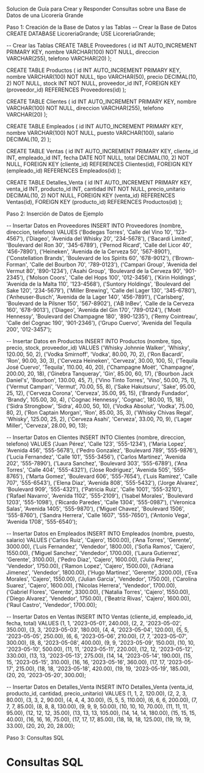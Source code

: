 Solucion de Guía para Crear y Responder Consultas sobre una Base de Datos de una Licorería Grande

Paso 1: Creación de la Base de Datos y las Tablas
 -- Crear la Base de Datos
CREATE DATABASE LicoreriaGrande;
USE LicoreriaGrande;

-- Crear las Tablas
CREATE TABLE Proveedores (
    id INT AUTO_INCREMENT PRIMARY KEY,
    nombre VARCHAR(100) NOT NULL,
    direccion VARCHAR(255),
    telefono VARCHAR(20)
);

CREATE TABLE Productos (
    id INT AUTO_INCREMENT PRIMARY KEY,
    nombre VARCHAR(100) NOT NULL,
    tipo VARCHAR(50),
    precio DECIMAL(10, 2) NOT NULL,
    stock INT NOT NULL,
    proveedor_id INT,
    FOREIGN KEY (proveedor_id) REFERENCES Proveedores(id)
);

CREATE TABLE Clientes (
    id INT AUTO_INCREMENT PRIMARY KEY,
    nombre VARCHAR(100) NOT NULL,
    direccion VARCHAR(255),
    telefono VARCHAR(20)
);

CREATE TABLE Empleados (
    id INT AUTO_INCREMENT PRIMARY KEY,
    nombre VARCHAR(100) NOT NULL,
    puesto VARCHAR(100),
    salario DECIMAL(10, 2)
);

CREATE TABLE Ventas (
    id INT AUTO_INCREMENT PRIMARY KEY,
    cliente_id INT,
    empleado_id INT,
    fecha DATE NOT NULL,
    total DECIMAL(10, 2) NOT NULL,
    FOREIGN KEY (cliente_id) REFERENCES Clientes(id),
    FOREIGN KEY (empleado_id) REFERENCES Empleados(id)
);

CREATE TABLE Detalles_Venta (
    id INT AUTO_INCREMENT PRIMARY KEY,
    venta_id INT,
    producto_id INT,
    cantidad INT NOT NULL,
    precio_unitario DECIMAL(10, 2) NOT NULL,
    FOREIGN KEY (venta_id) REFERENCES Ventas(id),
    FOREIGN KEY (producto_id) REFERENCES Productos(id)
);

Paso 2: Inserción de Datos de Ejemplo

-- Insertar Datos en Proveedores
INSERT INTO Proveedores (nombre, direccion, telefono) VALUES
('Bodegas Torres', 'Calle del Vino 10', '123-4567'),
('Diageo', 'Avenida del Whisky 20', '234-5678'),
('Bacardi Limited', 'Boulevard del Ron 30', '345-6789'),
('Pernod Ricard', 'Calle del Licor 40', '456-7890'),
('Heineken', 'Avenida de la Cerveza 50', '567-8901'),
('Constellation Brands', 'Boulevard de los Spirits 60', '678-9012'),
('Brown-Forman', 'Calle del Bourbon 70', '789-0123'),
('Campari Group', 'Avenida del Vermut 80', '890-1234'),
('Asahi Group', 'Boulevard de la Cerveza 90', '901-2345'),
('Molson Coors', 'Calle del Hops 100', '012-3456'),
('Kirin Holdings', 'Avenida de la Malta 110', '123-4568'),
('Suntory Holdings', 'Boulevard del Sake 120', '234-5679'),
('Miller Brewing', 'Calle del Lager 130', '345-6780'),
('Anheuser-Busch', 'Avenida de la Lager 140', '456-7891'),
('Carlsberg', 'Boulevard de la Pilsner 150', '567-8902'),
('AB InBev', 'Calle de la Cerveza 160', '678-9013'),
('Diageo', 'Avenida del Gin 170', '789-0124'),
('Moët Hennessy', 'Boulevard del Champagne 180', '890-1235'),
('Remy Cointreau', 'Calle del Cognac 190', '901-2346'),
('Grupo Cuervo', 'Avenida del Tequila 200', '012-3457');

-- Insertar Datos en Productos
INSERT INTO Productos (nombre, tipo, precio, stock, proveedor_id) VALUES 
('Whisky Johnnie Walker', 'Whisky', 120.00, 50, 2),
('Vodka Smirnoff', 'Vodka', 80.00, 70, 2),
('Ron Bacardi', 'Ron', 90.00, 30, 3),
('Cerveza Heineken', 'Cerveza', 30.00, 100, 5),
('Tequila José Cuervo', 'Tequila', 110.00, 40, 20),
('Champagne Moët', 'Champagne', 200.00, 20, 18),
('Ginebra Tanqueray', 'Gin', 85.00, 60, 17),
('Bourbon Jack Daniel\'s', 'Bourbon', 130.00, 45, 7),
('Vino Tinto Torres', 'Vino', 50.00, 75, 1),
('Vermut Campari', 'Vermut', 70.00, 55, 8),
('Sake Hakutsuru', 'Sake', 95.00, 25, 12),
('Cerveza Corona', 'Cerveza', 35.00, 95, 15),
('Brandy Fundador', 'Brandy', 105.00, 30, 4),
('Cognac Hennessy', 'Cognac', 180.00, 15, 18),
('Sidra Strongbow', 'Sidra', 40.00, 50, 10),
('Vodka Absolut', 'Vodka', 75.00, 80, 2),
('Ron Captain Morgan', 'Ron', 85.00, 35, 3),
('Whisky Chivas Regal', 'Whisky', 125.00, 25, 2),
('Cerveza Asahi', 'Cerveza', 33.00, 70, 9),
('Lager Miller', 'Cerveza', 28.00, 90, 13);

-- Insertar Datos en Clientes
INSERT INTO Clientes (nombre, direccion, telefono) VALUES 
('Juan Pérez', 'Calle 123', '555-1234'),
('Maria Lopez', 'Avenida 456', '555-5678'),
('Pedro Gonzalez', 'Boulevard 789', '555-9876'),
('Lucia Fernandez', 'Calle 101', '555-3456'),
('Carlos Martinez', 'Avenida 202', '555-7890'),
('Laura Sanchez', 'Boulevard 303', '555-6789'),
('Ana Torres', 'Calle 404', '555-4321'),
('Jose Rodriguez', 'Avenida 505', '555-8765'),
('Marta Gomez', 'Boulevard 606', '555-7654'),
('Luis Ramirez', 'Calle 707', '555-6543'),
('Elena Diaz', 'Avenida 808', '555-5432'),
('Jorge Alvarez', 'Boulevard 909', '555-4321'),
('Patricia Ruiz', 'Calle 1001', '555-3210'),
('Rafael Navarro', 'Avenida 1102', '555-2109'),
('Isabel Morales', 'Boulevard 1203', '555-1098'),
('Ricardo Paredes', 'Calle 1304', '555-0987'),
('Veronica Salas', 'Avenida 1405', '555-9870'),
('Miguel Chavez', 'Boulevard 1506', '555-8760'),
('Sandra Herrera', 'Calle 1607', '555-7650'),
('Antonio Vega', 'Avenida 1708', '555-6540');

-- Insertar Datos en Empleados
INSERT INTO Empleados (nombre, puesto, salario) VALUES 
('Carlos Ruiz', 'Cajero', 1500.00),
('Ana Torres', 'Gerente', 3000.00),
('Luis Fernandez', 'Vendedor', 1800.00),
('Sofia Ramos', 'Cajero', 1550.00),
('Miguel Sanchez', 'Vendedor', 1700.00),
('Laura Gutierrez', 'Gerente', 3100.00),
('Pedro Diaz', 'Cajero', 1600.00),
('Julia Perez', 'Vendedor', 1750.00),
('Ramon Lopez', 'Cajero', 1500.00),
('Adriana Jimenez', 'Vendedor', 1800.00),
('Hugo Martinez', 'Gerente', 3200.00),
('Eva Morales', 'Cajero', 1550.00),
('Julian Garcia', 'Vendedor', 1750.00),
('Carolina Suarez', 'Cajero', 1600.00),
('Nicolas Herrera', 'Vendedor', 1700.00),
('Gabriel Flores', 'Gerente', 3300.00),
('Natalia Torres', 'Cajero', 1550.00),
('Diego Alvarez', 'Vendedor', 1750.00),
('Beatriz Rivas', 'Cajero', 1600.00),
('Raul Castro', 'Vendedor', 1700.00);

-- Insertar Datos en Ventas
INSERT INTO Ventas (cliente_id, empleado_id, fecha, total) VALUES 
(1, 1, '2023-05-01', 240.00),
(2, 2, '2023-05-02', 350.00),
(3, 3, '2023-05-03', 180.00),
(4, 4, '2023-05-04', 120.00),
(5, 5, '2023-05-05', 250.00),
(6, 6, '2023-05-06', 210.00),
(7, 7, '2023-05-07', 300.00),
(8, 8, '2023-05-08', 400.00),
(9, 9, '2023-05-09', 150.00),
(10, 10, '2023-05-10', 500.00),
(11, 11, '2023-05-11', 220.00),
(12, 12, '2023-05-12', 330.00),
(13, 13, '2023-05-13', 275.00),
(14, 14, '2023-05-14', 190.00),
(15, 15, '2023-05-15', 310.00),
(16, 16, '2023-05-16', 360.00),
(17, 17, '2023-05-17', 215.00),
(18, 18, '2023-05-18', 420.00),
(19, 19, '2023-05-19', 185.00),
(20, 20, '2023-05-20', 300.00);

-- Insertar Datos en Detalles_Venta
INSERT INTO Detalles_Venta (venta_id, producto_id, cantidad, precio_unitario) VALUES 
(1, 1, 2, 120.00),
(2, 2, 3, 80.00),
(3, 3, 2, 90.00),
(4, 4, 4, 30.00),
(5, 5, 5, 110.00),
(6, 6, 6, 200.00),
(7, 7, 7, 85.00),
(8, 8, 8, 130.00),
(9, 9, 9, 50.00),
(10, 10, 10, 70.00),
(11, 11, 11, 95.00),
(12, 12, 12, 35.00),
(13, 13, 13, 105.00),
(14, 14, 14, 180.00),
(15, 15, 15, 40.00),
(16, 16, 16, 75.00),
(17, 17, 17, 85.00),
(18, 18, 18, 125.00),
(19, 19, 19, 33.00),
(20, 20, 20, 28.00);


Paso 3: Consultas SQL
# Consultas SQL












